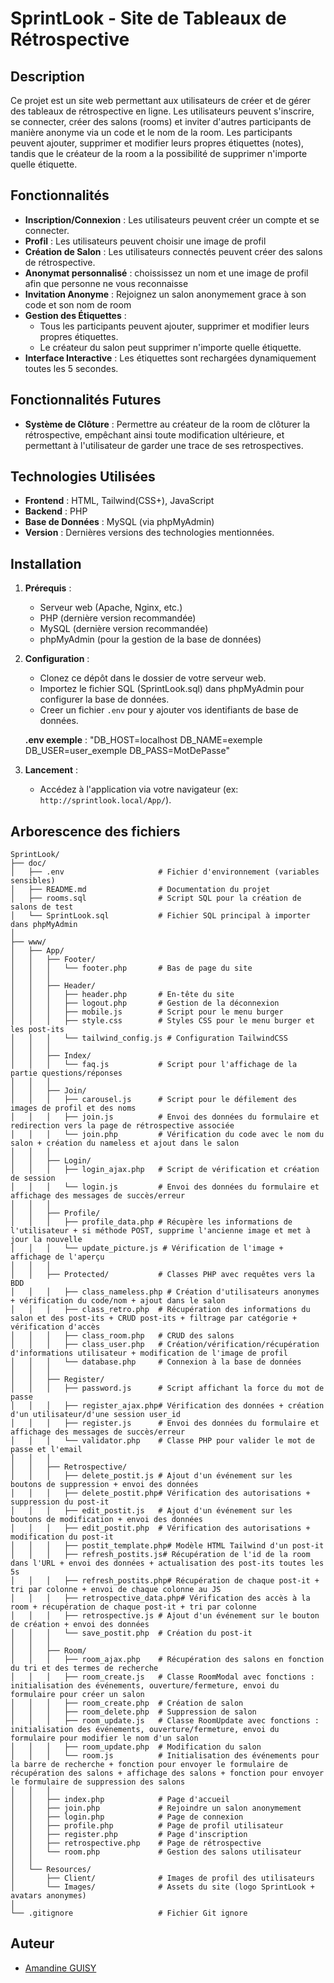 # SprintLook - Site de Tableaux de Rétrospective

## Description
Ce projet est un site web permettant aux utilisateurs de créer et de gérer des tableaux de rétrospective en ligne. Les utilisateurs peuvent s'inscrire, se connecter, créer des salons (rooms) et inviter d'autres participants de manière anonyme via un code et le nom de la room. Les participants peuvent ajouter, supprimer et modifier leurs propres étiquettes (notes), tandis que le créateur de la room a la possibilité de supprimer n'importe quelle étiquette.

## Fonctionnalités
- **Inscription/Connexion** : Les utilisateurs peuvent créer un compte et se connecter.
- **Profil** : Les utilisateurs peuvent choisir une image de profil 
- **Création de Salon** : Les utilisateurs connectés peuvent créer des salons de rétrospective.
- **Anonymat personnalisé** : choississez un nom et une image de profil afin que personne ne vous reconnaisse
- **Invitation Anonyme** : Rejoignez un salon anonymement grace à son code et son nom de room
- **Gestion des Étiquettes** :
  - Tous les participants peuvent ajouter, supprimer et modifier leurs propres étiquettes.
  - Le créateur du salon peut supprimer n'importe quelle étiquette.
- **Interface Interactive** : Les étiquettes sont rechargées dynamiquement toutes les 5 secondes.

## Fonctionnalités Futures
- **Système de Clôture** : Permettre au créateur de la room de clôturer la rétrospective, empêchant ainsi toute modification ultérieure, et permettant à l'utilisateur de garder une trace de ses retrospectives. 

## Technologies Utilisées
- **Frontend** : HTML, Tailwind(CSS+), JavaScript
- **Backend** : PHP
- **Base de Données** : MySQL (via phpMyAdmin)
- **Version** : Dernières versions des technologies mentionnées.

## Installation
1. **Prérequis** :
   - Serveur web (Apache, Nginx, etc.)
   - PHP (dernière version recommandée)
   - MySQL (dernière version recommandée)
   - phpMyAdmin (pour la gestion de la base de données)

2. **Configuration** :
   - Clonez ce dépôt dans le dossier de votre serveur web.
   - Importez le fichier SQL (SprintLook.sql) dans phpMyAdmin pour configurer la base de données.
   - Creer un fichier `.env` pour y ajouter vos identifiants de base de données.

   **.env exemple** : 
       "DB_HOST=localhost
        DB_NAME=exemple
        DB_USER=user_exemple
        DB_PASS=MotDePasse"

3. **Lancement** :
   - Accédez à l'application via votre navigateur (ex: `http://sprintlook.local/App/`).

## Arborescence des fichiers
 ```
SprintLook/
├── doc/
│   ├── .env                     # Fichier d'environnement (variables sensibles)
│   ├── README.md                # Documentation du projet
│   ├── rooms.sql                # Script SQL pour la création de salons de test
│   └── SprintLook.sql           # Fichier SQL principal à importer dans phpMyAdmin
│
├── www/
│   ├── App/
│   │   ├── Footer/
│   │   │   └── footer.php       # Bas de page du site
│   │   │
│   │   ├── Header/
│   │   │   ├── header.php       # En-tête du site
│   │   │   ├── logout.php       # Gestion de la déconnexion
│   │   │   ├── mobile.js        # Script pour le menu burger
│   │   │   ├── style.css        # Styles CSS pour le menu burger et les post-its
│   │   │   └── tailwind_config.js # Configuration TailwindCSS
│   │   │
│   │   ├── Index/ 
│   │   │   └── faq.js           # Script pour l'affichage de la partie questions/réponses
│   │   │
│   │   ├── Join/
│   │   │   ├── carousel.js      # Script pour le défilement des images de profil et des noms
│   │   │   ├── join.js          # Envoi des données du formulaire et redirection vers la page de rétrospective associée
│   │   │   └── join.php         # Vérification du code avec le nom du salon + création du nameless et ajout dans le salon
│   │   │
│   │   ├── Login/
│   │   │   ├── login_ajax.php   # Script de vérification et création de session
│   │   │   └── login.js         # Envoi des données du formulaire et affichage des messages de succès/erreur
│   │   │
│   │   ├── Profile/
│   │   │   ├── profile_data.php # Récupère les informations de l'utilisateur + si méthode POST, supprime l'ancienne image et met à jour la nouvelle
│   │   │   └── update_picture.js # Vérification de l'image + affichage de l'aperçu
│   │   │
│   │   ├── Protected/           # Classes PHP avec requêtes vers la BDD
│   │   │   ├── class_nameless.php # Création d'utilisateurs anonymes + vérification du code/nom + ajout dans le salon
│   │   │   ├── class_retro.php  # Récupération des informations du salon et des post-its + CRUD post-its + filtrage par catégorie + vérification d'accès
│   │   │   ├── class_room.php   # CRUD des salons
│   │   │   ├── class_user.php   # Création/vérification/récupération d'informations utilisateur + modification de l'image de profil
│   │   │   └── database.php     # Connexion à la base de données
│   │   │
│   │   ├── Register/
│   │   │   ├── password.js      # Script affichant la force du mot de passe
│   │   │   ├── register_ajax.php# Vérification des données + création d'un utilisateur/d'une session user_id
│   │   │   ├── register.js      # Envoi des données du formulaire et affichage des messages de succès/erreur
│   │   │   └── validator.php    # Classe PHP pour valider le mot de passe et l'email
│   │   │
│   │   ├── Retrospective/
│   │   │   ├── delete_postit.js # Ajout d'un événement sur les boutons de suppression + envoi des données
│   │   │   ├── delete_postit.php# Vérification des autorisations + suppression du post-it
│   │   │   ├── edit_postit.js   # Ajout d'un événement sur les boutons de modification + envoi des données
│   │   │   ├── edit_postit.php  # Vérification des autorisations + modification du post-it
│   │   │   ├── postit_template.php# Modèle HTML Tailwind d'un post-it
│   │   │   ├── refresh_postits.js# Récupération de l'id de la room dans l'URL + envoi des données + actualisation des post-its toutes les 5s
│   │   │   ├── refresh_postits.php# Récupération de chaque post-it + tri par colonne + envoi de chaque colonne au JS
│   │   │   ├── retrospective_data.php# Vérification des accès à la room + récupération de chaque post-it + tri par colonne
│   │   │   ├── retrospective.js # Ajout d'un événement sur le bouton de création + envoi des données
│   │   │   └── save_postit.php  # Création du post-it
│   │   │
│   │   ├── Room/
│   │   │   ├── room_ajax.php    # Récupération des salons en fonction du tri et des termes de recherche
│   │   │   ├── room_create.js   # Classe RoomModal avec fonctions : initialisation des événements, ouverture/fermeture, envoi du formulaire pour créer un salon
│   │   │   ├── room_create.php  # Création de salon
│   │   │   ├── room_delete.php  # Suppression de salon
│   │   │   ├── room_update.js   # Classe RoomUpdate avec fonctions : initialisation des événements, ouverture/fermeture, envoi du formulaire pour modifier le nom d'un salon
│   │   │   ├── room_update.php  # Modification du salon
│   │   │   └── room.js          # Initialisation des événements pour la barre de recherche + fonction pour envoyer le formulaire de récupération des salons + affichage des salons + fonction pour envoyer le formulaire de suppression des salons
│   │   │
│   │   ├── index.php            # Page d'accueil
│   │   ├── join.php             # Rejoindre un salon anonymement
│   │   ├── login.php            # Page de connexion
│   │   ├── profile.php          # Page de profil utilisateur
│   │   ├── register.php         # Page d'inscription
│   │   ├── retrospective.php    # Page de rétrospective
│   │   └── room.php             # Gestion des salons utilisateur
│   │
│   └── Resources/
│       ├── Client/              # Images de profil des utilisateurs
│       └── Images/              # Assets du site (logo SprintLook + avatars anonymes)
│
└── .gitignore                   # Fichier Git ignore
 ```
## Auteur
- [Amandine GUISY](https://github.com/AmandineGUISY)
